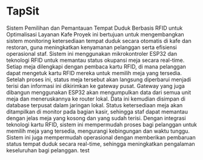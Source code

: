 # TapSit
Sistem Pemilihan dan Pemantauan Tempat Duduk Berbasis RFID untuk Optimalisasi Layanan Kafe
Proyek ini bertujuan untuk mengembangkan sistem monitoring ketersediaan tempat duduk secara otomatis di kafe dan restoran, guna meningkatkan kenyamanan pelanggan serta efisiensi operasional staf. Sistem ini menggunakan mikrokontroler ESP32 dan teknologi RFID untuk memantau status okupansi meja secara real-time. Setiap meja dilengkapi dengan pembaca kartu RFID, di mana pelanggan dapat mengetuk kartu RFID mereka untuk memilih meja yang tersedia. Setelah proses ini, status meja tersebut akan langsung diperbarui menjadi terisi dan informasi ini dikirimkan ke gateway pusat.
Gateway yang juga dibangun menggunakan ESP32 akan mengumpulkan data dari semua unit meja dan meneruskannya ke router lokal. Data ini kemudian disimpan di database terpusat dalam jaringan lokal. Status ketersediaan meja akan ditampilkan di monitor pada bagian kasir, sehingga staf dapat memantau dengan jelas meja yang kosong dan yang sudah terisi.
Dengan integrasi teknologi kartu RFID, sistem ini mempermudah proses bagi pelanggan untuk memilih meja yang tersedia, mengurangi kebingungan dan waktu tunggu. Sistem ini juga mempermudah operasional dengan memberikan pembaruan status tempat duduk secara real-time, sehingga meningkatkan pengalaman keseluruhan bagi pelanggan.
test
